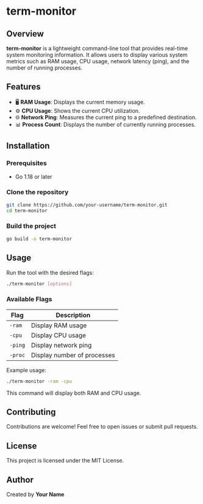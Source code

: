 # term-monitor

## Overview

**term-monitor** is a lightweight command-line tool that provides real-time system monitoring information. It allows users to display various system metrics such as RAM usage, CPU usage, network latency (ping), and the number of running processes.

## Features

- 🖥️ **RAM Usage**: Displays the current memory usage.
- ⚙️ **CPU Usage**: Shows the current CPU utilization.
- 🌐 **Network Ping**: Measures the current ping to a predefined destination.
- 📊 **Process Count**: Displays the number of currently running processes.

## Installation

### Prerequisites

- Go 1.18 or later

### Clone the repository

```sh
git clone https://github.com/your-username/term-monitor.git
cd term-monitor
```

### Build the project

```sh
go build -o term-monitor
```

## Usage

Run the tool with the desired flags:

```sh
./term-monitor [options]
```

### Available Flags

| Flag    | Description                 |
| ------- | --------------------------- |
| `-ram`  | Display RAM usage           |
| `-cpu`  | Display CPU usage           |
| `-ping` | Display network ping        |
| `-proc` | Display number of processes |

Example usage:

```sh
./term-monitor -ram -cpu
```

This command will display both RAM and CPU usage.

## Contributing

Contributions are welcome! Feel free to open issues or submit pull requests.

## License

This project is licensed under the MIT License.

## Author

Created by **Your Name**

